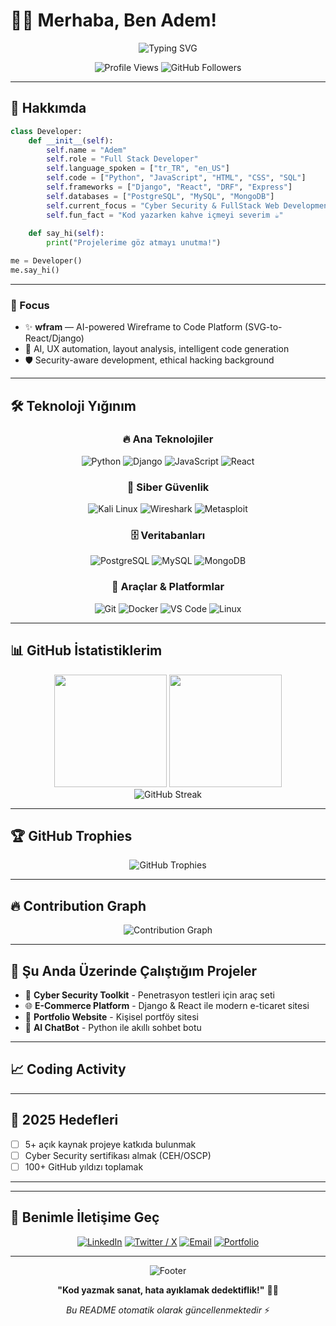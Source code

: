 # 👨‍💻 Merhaba, Ben Adem! 

<div align="center">
  <img src="https://readme-typing-svg.herokuapp.com?font=Fira+Code&size=30&duration=3000&pause=1000&color=00D9FF&center=true&vCenter=true&width=600&lines=Full+Stack+Developer;Cyber+Security+Enthusiast;Python+%26+Django+Expert;Full-Stack+Dev;AI-Driven;ProjectsAlways+Learning+New+Things!" alt="Typing SVG" />
</div>

<p align="center">
  <img src="https://komarev.com/ghpvc/?username=ademcck&color=blueviolet&style=flat-square&label=Profile+Views" alt="Profile Views" />
  <img src="https://img.shields.io/github/followers/ademcck?style=social" alt="GitHub Followers" />
</p>

---

## 🚀 Hakkımda

```python
class Developer:
    def __init__(self):
        self.name = "Adem"
        self.role = "Full Stack Developer"
        self.language_spoken = ["tr_TR", "en_US"]
        self.code = ["Python", "JavaScript", "HTML", "CSS", "SQL"]
        self.frameworks = ["Django", "React", "DRF", "Express"]
        self.databases = ["PostgreSQL", "MySQL", "MongoDB"]
        self.current_focus = "Cyber Security & FullStack Web Development"
        self.fun_fact = "Kod yazarken kahve içmeyi severim ☕"
    
    def say_hi(self):
        print("Projelerime göz atmayı unutma!")

me = Developer()
me.say_hi()
```

---

### 🎯 Focus

- ✨ **wfram** — AI-powered Wireframe to Code Platform (SVG-to-React/Django)
- 🧠 AI, UX automation, layout analysis, intelligent code generation
- 🛡️ Security-aware development, ethical hacking background

---

## 🛠️ Teknoloji Yığınım

<div align="center">

### 🔥 Ana Teknolojiler
![Python](https://img.shields.io/badge/-Python-3776AB?style=for-the-badge&logo=python&logoColor=white)
![Django](https://img.shields.io/badge/-Django-092E20?style=for-the-badge&logo=django&logoColor=white)
![JavaScript](https://img.shields.io/badge/-JavaScript-F7DF1E?style=for-the-badge&logo=javascript&logoColor=black)
![React](https://img.shields.io/badge/-React-61DAFB?style=for-the-badge&logo=react&logoColor=black)

### 🔐 Siber Güvenlik
![Kali Linux](https://img.shields.io/badge/-Kali%20Linux-557C94?style=for-the-badge&logo=kalilinux&logoColor=white)
![Wireshark](https://img.shields.io/badge/-Wireshark-1679A7?style=for-the-badge&logo=wireshark&logoColor=white)
![Metasploit](https://img.shields.io/badge/-Metasploit-ED1C24?style=for-the-badge&logo=metasploit&logoColor=white)

### 🗄️ Veritabanları
![PostgreSQL](https://img.shields.io/badge/-PostgreSQL-336791?style=for-the-badge&logo=postgresql&logoColor=white)
![MySQL](https://img.shields.io/badge/-MySQL-4479A1?style=for-the-badge&logo=mysql&logoColor=white)
![MongoDB](https://img.shields.io/badge/-MongoDB-47A248?style=for-the-badge&logo=mongodb&logoColor=white)

### 🔧 Araçlar & Platformlar
![Git](https://img.shields.io/badge/-Git-F05032?style=for-the-badge&logo=git&logoColor=white)
![Docker](https://img.shields.io/badge/-Docker-2496ED?style=for-the-badge&logo=docker&logoColor=white)
![VS Code](https://img.shields.io/badge/-VS%20Code-007ACC?style=for-the-badge&logo=visual-studio-code&logoColor=white)
![Linux](https://img.shields.io/badge/-Linux-FCC624?style=for-the-badge&logo=linux&logoColor=black)

</div>

---

## 📊 GitHub İstatistiklerim

<div align="center">
  <img height="180em" src="https://github-readme-stats.vercel.app/api?username=ademcck&show_icons=true&theme=tokyonight&include_all_commits=true&count_private=true"/>
  <img height="180em" src="https://github-readme-stats.vercel.app/api/top-langs/?username=ademcck&layout=compact&langs_count=8&theme=tokyonight"/>
</div>

<div align="center">
  <img src="https://github-readme-streak-stats.herokuapp.com/?user=ademcck&theme=tokyonight" alt="GitHub Streak" />
</div>

---

## 🏆 GitHub Trophies
<div align="center">
  <img src="https://github-profile-trophy.vercel.app/?username=ademcck&theme=darkhub&no-frame=true&margin-w=15" alt="GitHub Trophies" />
</div>

---

## 🔥 Contribution Graph
<div align="center">
  <img src="https://github-readme-activity-graph.vercel.app/graph?username=ademcck&theme=tokyo-night" alt="Contribution Graph" />
</div>

---

## 💼 Şu Anda Üzerinde Çalıştığım Projeler

- 🔐 **Cyber Security Toolkit** - Penetrasyon testleri için araç seti
- 🌐 **E-Commerce Platform** - Django & React ile modern e-ticaret sitesi  
- 📱 **Portfolio Website** - Kişisel portföy sitesi
- 🤖 **AI ChatBot** - Python ile akıllı sohbet botu

---

## 📈 Coding Activity

<!--START_SECTION:waka-->
<!--END_SECTION:waka-->

---

## 🎯 2025 Hedefleri

- [ ] 5+ açık kaynak projeye katkıda bulunmak
- [ ] Cyber Security sertifikası almak (CEH/OSCP)
- [ ] 100+ GitHub yıldızı toplamak

---



---

## 🤝 Benimle İletişime Geç

<div align="center">

[![LinkedIn](https://img.shields.io/badge/-LinkedIn-0077B5?style=for-the-badge&logo=linkedin&logoColor=white)](https://linkedin.com/in/ademcck)
[![Twitter / X](https://img.shields.io/badge/-Twitter-1DA1F2?style=for-the-badge&logo=twitter&logoColor=white)](https://x.com/ademcck_)
[![Email](https://img.shields.io/badge/-Email-D14836?style=for-the-badge&logo=gmail&logoColor=white)](mailto:contact@snipcore.com)
[![Portfolio](https://img.shields.io/badge/-Portfolio-000000?style=for-the-badge&logo=vercel&logoColor=white)](https://linkedin.com/in/ademcck)

</div>

---

<div align="center">
  <img src="https://capsule-render.vercel.app/api?type=waving&color=gradient&height=100&section=footer" alt="Footer" />
</div>

<div align="center">
  
**"Kod yazmak sanat, hata ayıklamak dedektiflik!"** 🕵️‍♂️

*Bu README otomatik olarak güncellenmektedir* ⚡

</div>
